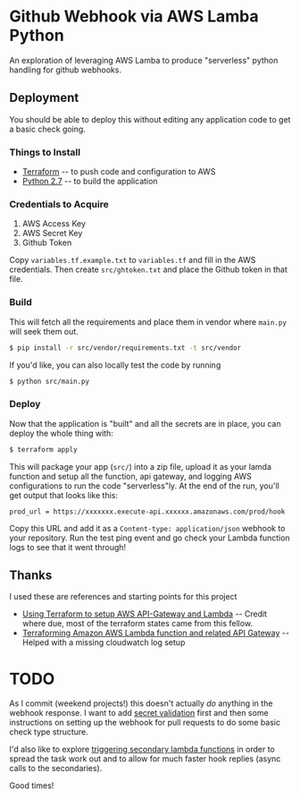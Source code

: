 # Github Webhook via AWS Lamba Python

An exploration of leveraging AWS Lamba to produce "serverless" python handling for github webhooks.

## Deployment

You should be able to deploy this without editing any application code to get a basic check going.

### Things to Install

- [Terraform](https://www.terraform.io/) -- to push code and configuration to AWS
- [Python 2.7](https://www.python.org/downloads/release/python-2713/) -- to build the application

### Credentials to Acquire

1. AWS Access Key
2. AWS Secret Key
3. Github Token

Copy `variables.tf.example.txt` to `variables.tf` and fill in the AWS credentials. Then create `src/ghtoken.txt` and place the Github token in that file.

### Build

This will fetch all the requirements and place them in vendor where `main.py` will seek them out.
```bash
$ pip install -r src/vendor/requirements.txt -t src/vendor 
```

If you'd like, you can also locally test the code by running
 
```bash
$ python src/main.py 
```

### Deploy

Now that the application is "built" and all the secrets are in place, you can deploy the whole thing with:

```bash
$ terraform apply 
```

This will package your app (`src/`) into a zip file, upload it as your lamda function and setup all the function, api gateway, and logging AWS configurations to run the code "serverless"ly. At the end of the run, you'll get output that looks like this:

```
prod_url = https://xxxxxxx.execute-api.xxxxxx.amazonaws.com/prod/hook    
```

Copy this URL and add it as a `Content-type: application/json` webhook to your repository. Run the test ping event and go check your Lambda function logs to see that it went through!

## Thanks

I used these are references and starting points for this project

- [Using Terraform to setup AWS API-Gateway and Lambda](https://andydote.co.uk/2017/03/17/terraform-aws-lambda-api-gateway/) -- Credit where due, most of the terraform states came from this fellow.
- [Terraforming Amazon AWS Lambda function and related API Gateway](http://www.arvinep.com/2016/06/terraforming-amazon-aws-lambda-function.html) -- Helped with a missing cloudwatch log setup

# TODO

As I commit (weekend projects!) this doesn't actually _do_ anything in the webhook response. I want to add [secret validation](https://github.com/carlos-jenkins/python-github-webhooks/blob/870c39e2cd66405014ef66e1011ca5399413cd2a/webhooks.py#L70) first and then some instructions on setting up the webhook for pull requests to do some basic check type structure.

I'd also like to explore [triggering secondary lambda functions](https://stackoverflow.com/questions/36784925/how-to-get-return-response-from-aws-lambda-function?rq=1) in order to spread the task work out and to allow for much faster hook replies (async calls to the secondaries).

Good times!